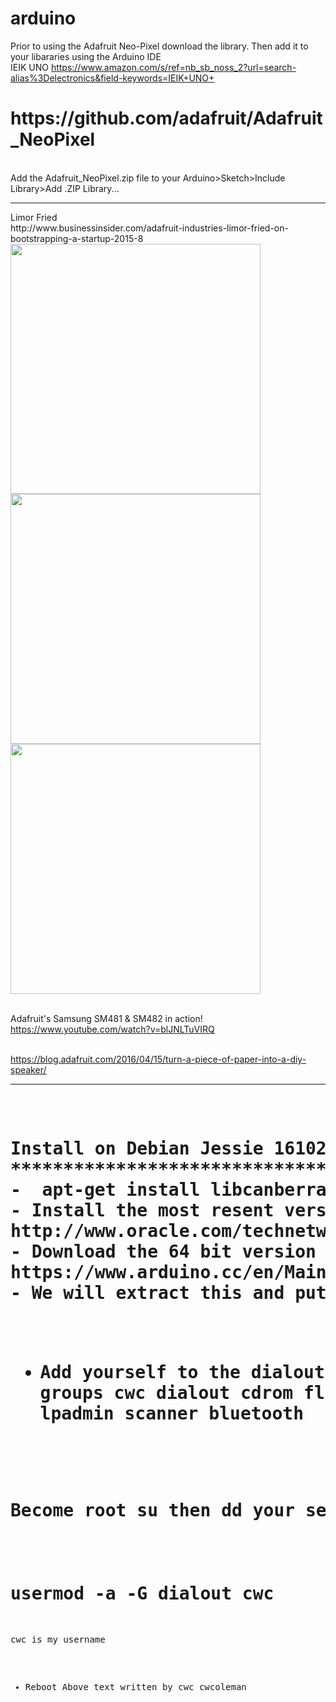 # arduino
Prior to using the Adafruit Neo-Pixel download the library.  Then add it to your libararies using the Arduino IDE
<br />IEIK UNO
https://www.amazon.com/s/ref=nb_sb_noss_2?url=search-alias%3Delectronics&field-keywords=IEIK+UNO+

<h1>
https://github.com/adafruit/Adafruit_NeoPixel
</h1>
<br /> Add the Adafruit_NeoPixel.zip file  to your Arduino>Sketch>Include Library>Add .ZIP Library...
<hr />
Limor Fried
<br />http://www.businessinsider.com/adafruit-industries-limor-fried-on-bootstrapping-a-startup-2015-8
<br /> <img src ="https://github.com/tritechsc/arduino/blob/master/img/lady_ada_building.jpg" width = "400">
<img src ="https://github.com/tritechsc/arduino/blob/master/img/lady_ada_machine.jpg" width = "400">
<img src ="https://github.com/tritechsc/arduino/blob/master/img/lady_ada_neo.jpg" width = "400">

<br />Adafruit's Samsung SM481 & SM482 in action!
<br />https://www.youtube.com/watch?v=blJNLTuVIRQ

<br /> https://blog.adafruit.com/2016/04/15/turn-a-piece-of-paper-into-a-diy-speaker/
<hr />
<pre>
<h1>
Install on Debian Jessie 161027 cwcoleman
***********************************************
-  apt-get install libcanberra-gtk-module
- Install the most resent version of jdk and jre
http://www.oracle.com/technetwork/java/javase/downloads/index.html
- Download the 64 bit version of Arduino
https://www.arduino.cc/en/Main/Software
- We will extract this and put it in an /opt/arduino directory

- Add yourself to the dialout group
  As a normal user type groups
$ groups
cwc dialout cdrom floppy sudo audio dip video plugdev netdev lpadmin scanner bluetooth

Become root su then
dd your self to the dialout group 
as follows:
# usermod -a -G dialout cwc
cwc is my username
- Reboot
Above text written by cwc cwcoleman

</h1>
</pre>
